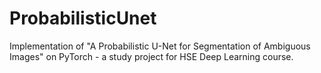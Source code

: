 # ProbabilisticUnet
Implementation of "A Probabilistic U-Net for Segmentation of Ambiguous Images" on PyTorch - a study project for HSE Deep Learning course. 
